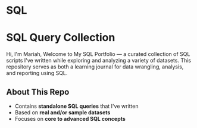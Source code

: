 # SQL
# SQL Query Collection

Hi, I'm Mariah, Welcome to My SQL Portfolio — a curated collection of SQL scripts I've written while exploring and analyzing a variety of datasets. This repository serves as both a learning journal for data wrangling, analysis, and reporting using SQL.

## About This Repo

- Contains **standalone SQL queries** that I've written
- Based on **real and/or sample datasets** 
- Focuses on **core to advanced SQL concepts**

